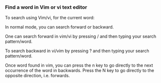 ### Find a word in Vim or vi text editor
To search using Vim/vi, for the current word:

<p>In normal mode, you can search forward or backward.
<p>One can search forward in vim/vi by pressing / and then typing your search pattern/word.
<p>To search backward in vi/vim by pressing ? and then typing your search pattern/word.
<p>Once word found in vim, you can press the n key to go directly to the next occurrence of the word in backwards. Press the N key to go directly to the opposite direction, i.e. forwards.
